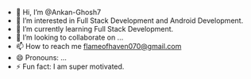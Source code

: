 - 👋 Hi, I’m @Ankan-Ghosh7
- 👀 I’m interested in Full Stack Development and Android Development.
- 🌱 I’m currently learning Full Stack Development.
- 💞️ I’m looking to collaborate on ...
- 📫 How to reach me flameofhaven070@gmail.com
- 😄 Pronouns: ...
- ⚡ Fun fact: I am super motivated.

<!---
Ankan-Ghosh7/Ankan-Ghosh7 is a ✨ special ✨ repository because its `README.md` (this file) appears on your GitHub profile.
You can click the Preview link to take a look at your changes.
--->
